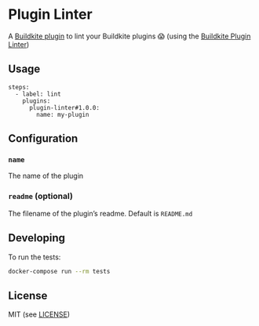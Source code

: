 # Plugin Linter

A [Buildkite plugin](https://buildkite.com/docs/agent/v3/plugins) to lint your Buildkite plugins 😱 (using the [Buildkite Plugin Linter](https://github.com/buildkite-plugins/buildkite-plugin-linter))

## Usage

```
steps:
  - label: lint
    plugins:
      plugin-linter#1.0.0:
        name: my-plugin
```

## Configuration

### `name`

The name of the plugin

### `readme` (optional)

The filename of the plugin’s readme. Default is `README.md`

## Developing

To run the tests:

```bash
docker-compose run --rm tests
```

## License

MIT (see [LICENSE](LICENSE))